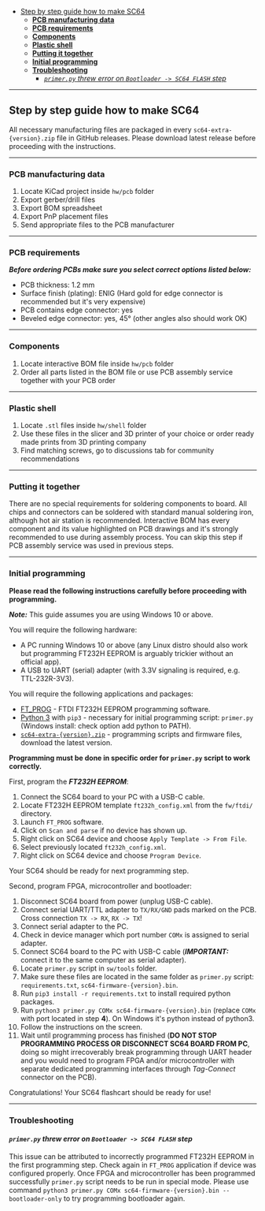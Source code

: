 - [Step by step guide how to make SC64](#step-by-step-guide-how-to-make-sc64)
  - [**PCB manufacturing data**](#pcb-manufacturing-data)
  - [**PCB requirements**](#pcb-requirements)
  - [**Components**](#components)
  - [**Plastic shell**](#plastic-shell)
  - [**Putting it together**](#putting-it-together)
  - [**Initial programming**](#initial-programming)
  - [**Troubleshooting**](#troubleshooting)
    - [*`primer.py` threw error on `Bootloader -> SC64 FLASH` step*](#primerpy-threw-error-on-bootloader---sc64-flash-step)

---

## Step by step guide how to make SC64

All necessary manufacturing files are packaged in every `sc64-extra-{version}.zip` file in GitHub releases.
Please download latest release before proceeding with the instructions.

---

### **PCB manufacturing data**

   1. Locate KiCad project inside `hw/pcb` folder
   2. Export gerber/drill files
   3. Export BOM spreadsheet
   4. Export PnP placement files
   5. Send appropriate files to the PCB manufacturer

---

### **PCB requirements**

***Before ordering PCBs make sure you select correct options listed below:***

  - PCB thickness: 1.2 mm
  - Surface finish (plating): ENIG (Hard gold for edge connector is recommended but it's very expensive)
  - PCB contains edge connector: yes
  - Beveled edge connector: yes, 45° (other angles also should work OK)

---

### **Components**

  1. Locate interactive BOM file inside `hw/pcb` folder
  2. Order all parts listed in the BOM file or use PCB assembly service together with your PCB order

---

### **Plastic shell**

  1. Locate `.stl` files inside `hw/shell` folder
  2. Use these files in the slicer and 3D printer of your choice or order ready made prints from 3D printing company
  3. Find matching screws, go to discussions tab for community recommendations

---

### **Putting it together**

There are no special requirements for soldering components to board.
All chips and connectors can be soldered with standard manual soldering iron, although hot air station is recommended.
Interactive BOM has every component and its value highlighted on PCB drawings and it's strongly recommended to use during assembly process.
You can skip this step if PCB assembly service was used in previous steps.

---

### **Initial programming**

**Please read the following instructions carefully before proceeding with programming.**

***Note:*** This guide assumes you are using Windows 10 or above.

You will require the following hardware:
 - A PC running Windows 10 or above (any Linux distro should also work but programming FT232H EEPROM is arguably trickier without an official app).
 - A USB to UART (serial) adapter (with 3.3V signaling is required, e.g. TTL-232R-3V3).

You will require the following applications and packages:
 - [FT_PROG](https://ftdichip.com/utilities/#ft_prog) - FTDI FT232H EEPROM programming software.
 - [Python 3](https://www.python.org/downloads/) with `pip3` - necessary for initial programming script: `primer.py` (Windows install: check option add python to PATH).
 - [`sc64-extra-{version}.zip`](https://github.com/Polprzewodnikowy/SummerCart64/releases) - programming scripts and firmware files, download the latest version.

**Programming must be done in specific order for `primer.py` script to work correctly.**

First, program the ***FT232H EEPROM***:
 1. Connect the SC64 board to your PC with a USB-C cable.
 2. Locate FT232H EEPROM template `ft232h_config.xml` from the `fw/ftdi/` directory.
 3. Launch `FT_PROG` software.
 4. Click on `Scan and parse` if no device has shown up.
 5. Right click on SC64 device and choose `Apply Template -> From File`.
 6. Select previously located `ft232h_config.xml`.
 7. Right click on SC64 device and choose `Program Device`.

Your SC64 should be ready for next programming step.

Second, program FPGA, microcontroller and bootloader:
 1. Disconnect SC64 board from power (unplug USB-C cable).
 2. Connect serial UART/TTL adapter to `TX/RX/GND` pads marked on the PCB. Cross connection `TX -> RX`, `RX -> TX`!
 3. Connect serial adapter to the PC.
 4. Check in device manager which port number `COMx` is assigned to serial adapter.
 5. Connect SC64 board to the PC with USB-C cable (***IMPORTANT:*** connect it to the same computer as serial adapter).
 6. Locate `primer.py` script in `sw/tools` folder.
 7. Make sure these files are located in the same folder as `primer.py` script: `requirements.txt`, `sc64-firmware-{version}.bin`.
 8. Run `pip3 install -r requirements.txt` to install required python packages.
 9. Run `python3 primer.py COMx sc64-firmware-{version}.bin` (replace `COMx` with port located in step **4**). On Windows it's python instead of python3.
 10. Follow the instructions on the screen.
 11. Wait until programming process has finished (**DO NOT STOP PROGRAMMING PROCESS OR DISCONNECT SC64 BOARD FROM PC**, doing so might irrecoverably break programming through UART header and you would need to program FPGA and/or microcontroller with separate dedicated programming interfaces through *Tag-Connect* connector on the PCB).

Congratulations! Your SC64 flashcart should be ready for use!

---

### **Troubleshooting**

#### *`primer.py` threw error on `Bootloader -> SC64 FLASH` step*

This issue can be attributed to incorrectly programmed FT232H EEPROM in the first programming step.
Check again in `FT_PROG` application if device was configured properly.
Once FPGA and microcontroller has been programmed successfully `primer.py` script needs to be run in special mode.
Please use command `python3 primer.py COMx sc64-firmware-{version}.bin --bootloader-only` to try programming bootloader again.
